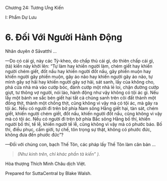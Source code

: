  

Chương 24: Tương Ưng Kiến

I: Phẩm Dự Lưu

# 6\. Ðối Với Người Hành Ðộng

Nhân duyên ở Sāvatthi …

—Do có cái gì, này các Tỷ-kheo, do chấp thủ cái gì, do thiên chấp cái gì, (tà) kiến này khởi lên: “Tự làm hay khiến người làm, chém giết hay khiến người chém giết, đốt nấu hay khiến người đốt nấu, gây phiền muộn hay khiến người gây phiền muộn, gây áo não hay khiến người gây áo não, tự mình gây sợ hãi hay khiến người gây sợ hãi, sát sanh, lấy của không cho, phá cửa nhà mà vào cướp bóc, đánh cướp một nhà lẻ loi, chận đường cướp giựt, tư thông vợ người, nói láo, hành động như vậy không có tội ác gì. Nếu lấy một bánh xe sắc bén giết hại tất cả chúng sanh trên cõi đất thành một đống thịt, thành một chồng thịt, cũng không vì vậy mà có tội ác, mà gây ra tội ác. Nếu có người đi trên bờ phía Nam sông Hằng giết hại, tàn sát, chém giết, khiến người chém giết, đốt nấu, khiến người đốt nấu, cũng không vì vậy mà có tội ác. Nếu có người đi trên bờ phía Bắc sông Hằng bố thí, khiến người bố thí, tế lễ, khiến người tế lễ, cũng không vì vậy mà có phước báo. Bố thí, điều phục, cấm giới, tự chế, tôn trọng sự thật, không có phước đức, không đưa đến phước đức”?

—Ðối với chúng con, bạch Thế Tôn, các pháp lấy Thế Tôn làm căn bản …

> _(Như kinh trên, chỉ khác phần tà kiến” )._

Hòa thượng Thích Minh Châu dịch Việt.

Prepared for SuttaCentral by Blake Walsh.